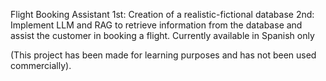 Flight Booking Assistant
1st: Creation of a realistic-fictional database 
2nd: Implement LLM and RAG to retrieve information from the database and assist the customer in booking a flight.
Currently available in Spanish only

(This project has been made for learning purposes and has not been used commercially).

